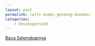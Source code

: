 ```yaml
---
layout: post
permalink: /arti-mimpi-gendong-boneka/
categories:
    - Uncategorized
---
```


[Baca Selengkapnya](/02)
